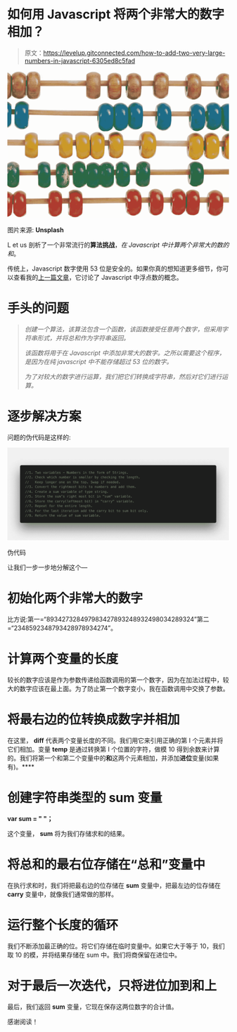 # 如何用 Javascript 将两个非常大的数字相加？

> 原文：<https://levelup.gitconnected.com/how-to-add-two-very-large-numbers-in-javascript-6305ed8c5fad>

![](img/134949dfe58f597a8f6701492807ab85.png)

图片来源: **Unsplash**

L et us 剖析了一个非常流行的**算法挑战**，*在 Javascript 中计算两个非常大的数的和*。

传统上，Javascript 数字使用 53 位是安全的。如果你真的想知道更多细节，你可以查看我的[上一篇文章](https://medium.com/better-programming/why-is-0-1-0-2-not-equal-to-0-3-in-most-programming-languages-99432310d476)，它讨论了 Javascript 中浮点数的概念。

# **手头的问题**

> *创建一个算法，该算法包含一个函数，该函数接受任意两个数字，但采用字符串形式，并将总和作为字符串返回。*
> 
> *该函数将用于在 Javascript 中添加非常大的数字。之所以需要这个程序，是因为在纯 javascript 中不能存储超过 53 位的数字。*
> 
> *为了对较大的数字进行运算，我们把它们转换成字符串，然后对它们进行运算。*

# **逐步解决方案**

问题的伪代码是这样的:

![](img/3ff4b11784ab34ac8714c4d486f5fcf7.png)

伪代码

让我们一步一步地分解这个—

# 初始化两个非常大的数字

比方说:第一=“893427328497983427893248932498034289324”第二=“2348592348793428978934274”。

# 计算两个变量的长度

较长的数字应该是作为参数传递给函数调用的第一个数字，因为在加法过程中，较大的数字应该在最上面。为了防止第一个数字变小，我在函数调用中交换了参数。

# 将最右边的位转换成数字并相加

在这里， **diff** 代表两个变量长度的不同。我们用它来引用正确的第 I 个元素并将它们相加。变量 **temp** 是通过转换第 I 个位置的字符，做模 10 得到余数来计算的。我们将第一个和第二个变量中的**和**这两个元素相加，并添加**进位**变量(如果有)。****

# 创建字符串类型的 sum 变量

**var sum = " "；**

这个变量， **sum** 将为我们存储求和的结果。

# 将总和的最右位存储在“总和”变量中

在执行求和时，我们将把最右边的位存储在 **sum** 变量中，把最左边的位存储在 **carry** 变量中，就像我们通常做的那样。

# 运行整个长度的循环

我们不断添加最正确的位。将它们存储在临时变量中。如果它大于等于 10，我们取 10 的模，并将结果存储在 sum 中。我们将商保留在进位中。

# 对于最后一次迭代，只将进位加到和上

最后，我们返回 **sum** 变量，它现在保存这两位数字的合计值。

感谢阅读！